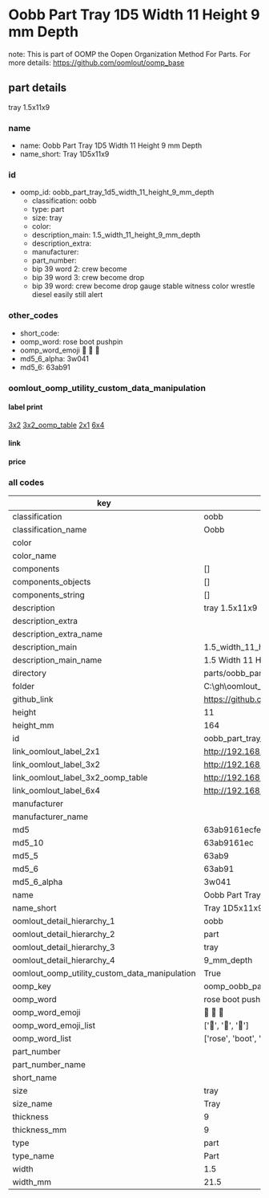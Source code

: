 # Oobb Part Tray 1D5 Width 11 Height 9 mm Depth  

note: This is part of OOMP the Oopen Organization Method For Parts. For more details: https://github.com/oomlout/oomp_base

##  part details
  



tray 1.5x11x9



### name
* name: Oobb Part Tray 1D5 Width 11 Height 9 mm Depth
* name_short: Tray 1D5x11x9 
### id
* oomp_id: oobb_part_tray_1d5_width_11_height_9_mm_depth
  * classification: oobb
  * type: part
  * size: tray
  * color: 
  * description_main: 1.5_width_11_height_9_mm_depth
  * description_extra: 
  * manufacturer: 
  * part_number: 
  * bip 39 word 2: crew become
  * bip 39 word 3: crew become drop
  * bip 39 word: crew become drop gauge stable witness color wrestle diesel easily still alert

### other_codes
* short_code: 
* oomp_word: rose boot pushpin
* oomp_word_emoji :rose: :boot: :pushpin:
* md5_6_alpha: 3w041
* md5_6: 63ab91






### oomlout_oomp_utility_custom_data_manipulation
#### label print
[3x2](http://192.168.1.245:1112/?label=oomp%203w041)
[3x2_oomp_table](http://192.168.1.108:1112/?label=oomp%203w041)
[2x1](http://192.168.1.242:1112/?label=oomp%203w041)
[6x4](http://192.168.1.55:1112/?label=oomp%203w041)    

#### link

                              

#### price







### all codes 
| key | value |  
| --- | --- |  
| classification | oobb |  
| classification_name | Oobb |  
| color |  |  
| color_name |  |  
| components | [] |  
| components_objects | [] |  
| components_string | [] |  
| description | tray 1.5x11x9 |  
| description_extra |  |  
| description_extra_name |  |  
| description_main | 1.5_width_11_height_9_mm_depth |  
| description_main_name | 1.5 Width 11 Height 9 mm Depth |  
| directory | parts/oobb_part_tray_1d5_width_11_height_9_mm_depth |  
| folder | C:\gh\oomlout_oobb_version_4_generated_parts\parts\oobb_part_tray_1d5_width_11_height_9_mm_depth |  
| github_link | https://github.com/oomlout/oomlout_oomp_part_src/tree/main/parts/oobb_part_tray_1d5_width_11_height_9_mm_depth |  
| height | 11 |  
| height_mm | 164 |  
| id | oobb_part_tray_1d5_width_11_height_9_mm_depth |  
| link_oomlout_label_2x1 | http://192.168.1.242:1112/?label=oomp%203w041 |  
| link_oomlout_label_3x2 | http://192.168.1.245:1112/?label=oomp%203w041 |  
| link_oomlout_label_3x2_oomp_table | http://192.168.1.108:1112/?label=oomp%203w041 |  
| link_oomlout_label_6x4 | http://192.168.1.55:1112/?label=oomp%203w041 |  
| manufacturer |  |  
| manufacturer_name |  |  
| md5 | 63ab9161ecfe45b7f2e9e60886c4f99a |  
| md5_10 | 63ab9161ec |  
| md5_5 | 63ab9 |  
| md5_6 | 63ab91 |  
| md5_6_alpha | 3w041 |  
| name | Oobb Part Tray 1D5 Width 11 Height 9 mm Depth |  
| name_short | Tray 1D5x11x9  |  
| oomlout_detail_hierarchy_1 | oobb |  
| oomlout_detail_hierarchy_2 | part |  
| oomlout_detail_hierarchy_3 | tray |  
| oomlout_detail_hierarchy_4 | 9_mm_depth |  
| oomlout_oomp_utility_custom_data_manipulation | True |  
| oomp_key | oomp_oobb_part_tray_1d5_width_11_height_9_mm_depth |  
| oomp_word | rose boot pushpin |  
| oomp_word_emoji | :rose: :boot: :pushpin: |  
| oomp_word_emoji_list | [':rose:', ':boot:', ':pushpin:'] |  
| oomp_word_list | ['rose', 'boot', 'pushpin'] |  
| part_number |  |  
| part_number_name |  |  
| short_name |  |  
| size | tray |  
| size_name | Tray |  
| thickness | 9 |  
| thickness_mm | 9 |  
| type | part |  
| type_name | Part |  
| width | 1.5 |  
| width_mm | 21.5 |  
